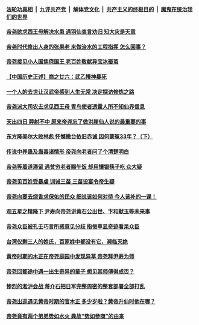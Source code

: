 

####  [法轮功真相](../../../../basic/blob/master/README.md?t=09171502) &nbsp;|&nbsp; [九评共产党](../../../../9ping.md/blob/master/README.md?t=09171502) &nbsp;|&nbsp; [解体党文化](../../../../jtdwh.md/blob/master/README.md?t=09171502)  &nbsp;|&nbsp; [共产主义的终极目的](../../../../gczydzjmd.md/blob/master/README.md?t=09171502) &nbsp;|&nbsp; [魔鬼在统治我们的世界](../../../../mgztzwmdsj.md/blob/master/README.md?t=09171502) 

#### [帝尧欲求西王母解决水患 遇羽仙衷言劝归 知大灾是天意](../pages/soh4/392836.md?t=09171502) 
#### [帝尧时代修出人身的张果老  来做治水的工程指挥 怎么回事？](../pages/soh4/392599.md?t=09171502) 
#### [帝尧接见小人国焦侥国王 老百姓敬献异宝冰蚕茧 ](../pages/soh4/392500.md?t=09171502) 
#### [【中国历史正述】商之廿六：武乙慢神暴死](../pages/soh4/412234.md?t=09171502) 
#### [一个人的去世让汉武帝感到人生无常 决定探访修炼之路](../pages/soh4/404605.md?t=09171502) 
#### [帝尧派大司农去求见西王母 青鸟使者透露人所不知仙界信息](../pages/soh4/392323.md?t=09171502) 
#### [ 天出四日 羿射不中 原来帝尧忘了做洪崖仙人说的最重要的事](../pages/soh4/390985.md?t=09171502) 
#### [东方隆美尔大败林彪 怀憾撤台依旧赤诚  因何蒙冤33年？（下）](../pages/soh4/404200.md?t=09171502) 
#### [传说中养蛊及蛊毒诸情形 帝尧向老者问了个清楚明白](../pages/soh4/390970.md?t=09171502) 
#### [帝尧等着道滞留 遇贫穷老者赐午饭 却用镶银筷子吃 众大疑](../pages/soh4/390967.md?t=09171502) 
#### [帝尧见百姓受暴虐 训诫三苗  三苗设宴令帝生疑](../pages/soh4/390823.md?t=09171502) 
#### [帝尧向要去烧香求保佑的民众  细说该如何对待 今人该补的一课！](../pages/soh4/390391.md?t=09171502) 
#### [观五星之精降下 尹寿向帝尧讲黄石公出世、卞和献玉等未来事](../pages/soh4/389620.md?t=09171502) 
#### [帝尧众臣被孔壬巧言所惑意见分歧  指佞草显奇迹看呆众臣](../pages/soh4/389455.md?t=09171502) 
#### [台湾仅剩三人的姓氏，百家姓中都没有它，濒临灭绝](../pages/soh4/243585.md?t=09171502) 
#### [黄帝时期的木正在帝尧庭园中发现异草  帝尧拜尹寿为师](../pages/soh4/389407.md?t=09171502) 
#### [帝尧回都途中遇一出生奇异的童子 想见其师傅得成否？](../pages/soh4/389011.md?t=09171502) 
#### [惨烈的淞沪会战 蒋介石把日军完整周密的整套部署全部打乱](../pages/soh4/389887.md?t=09171502) 
#### [ 帝尧出巡遇见黄帝时期的官木正 多少岁啦？黄帝升仙时他在哪？](../pages/soh4/388633.md?t=09171502) 
#### [帝尧竟有两个弟弟势如水火 典故“势如参商”的由来](../pages/soh4/388333.md?t=09171502) 
